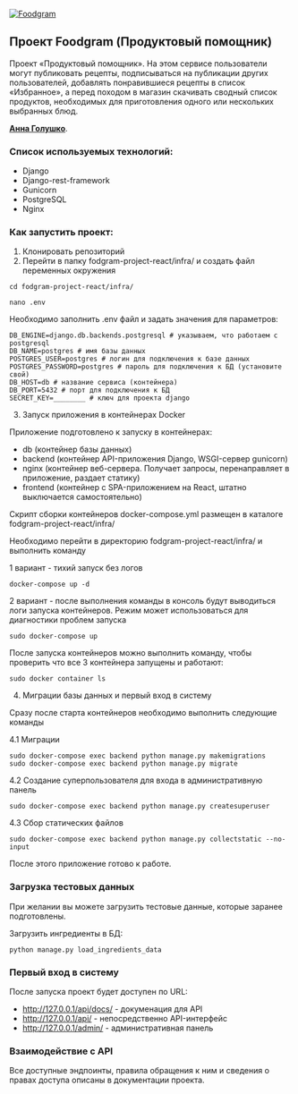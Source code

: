 [![Foodgram](https://github.com/AnnaGolushko/foodgram-project-react/actions/workflows/foodgram_workflow.yml/badge.svg?branch=master&event=push)](https://github.com/AnnaGolushko/foodgram-project-react/actions/workflows/foodgram_workflow.yml)

## Проект Foodgram (Продуктовый помощник)
Проект «Продуктовый помощник». На этом сервисе пользователи могут публиковать рецепты, подписываться на публикации других пользователей, добавлять понравившиеся рецепты в список «Избранное», а перед походом в магазин скачивать сводный список продуктов, необходимых для приготовления одного или нескольких выбранных блюд.

**[Анна Голушко](https://github.com/AnnaGolushko)**.

### Cписок используемых технологий:
- Django 
- Django-rest-framework
- Gunicorn
- PostgreSQL
- Nginx

### Как запустить проект:

1. Клонировать репозиторий 
2. Перейти в папку fodgram-project-react/infra/ и создать файл переменных окружения

```
cd fodgram-project-react/infra/
```
```
nano .env
```
Необходимо заполнить .env файл и задать значения для параметров:
```
DB_ENGINE=django.db.backends.postgresql # указываем, что работаем с postgresql
DB_NAME=postgres # имя базы данных
POSTGRES_USER=postgres # логин для подключения к базе данных
POSTGRES_PASSWORD=postgres # пароль для подключения к БД (установите свой)
DB_HOST=db # название сервиса (контейнера)
DB_PORT=5432 # порт для подключения к БД
SECRET_KEY=________ # ключ для проекта django
```
3. Запуск приложения в контейнерах Docker

Приложение подготовлено к запуску в контейнерах:
- db (контейнер базы данных)
- backend (контейнер API-приложения Django, WSGI-сервер gunicorn)
- nginx (контейнер веб-сервера. Получает запросы, перенаправляет в приложение, раздает статику)
- frontend (контейнер с SPA-приложением на React, штатно выключается самостоятельно)

Скрипт сборки контейнеров docker-compose.yml размещен в каталоге fodgram-project-react/infra/

Необходимо перейти в директорию fodgram-project-react/infra/ и выполнить команду

1 вариант - тихий запуск без логов
```
docker-compose up -d
```
2 вариант - после выполнения команды в консоль будут выводиться логи запуска контейнеров. 
Режим может использоваться для диагностики проблем запуска
```
sudo docker-compose up
```
После запуска контейнеров можно выполнить команду, чтобы проверить что все 3 контейнера запущены и работают:
```
sudo docker container ls
```
4. Миграции базы данных и первый вход в систему

Сразу после старта контейнеров необходимо выполнить следующие команды

4.1 Миграции
```
sudo docker-compose exec backend python manage.py makemigrations
sudo docker-compose exec backend python manage.py migrate
```
4.2 Создание суперпользователя для входа в административную панель
```
sudo docker-compose exec backend python manage.py createsuperuser
```
4.3 Сбор статических файлов
```
sudo docker-compose exec backend python manage.py collectstatic --no-input 
```

После этого приложение готово к работе.

### Загрузка тестовых данных
При желании вы можете загрузить тестовые данные, которые заранее подготовлены.

Загрузить ингредиенты в БД:
```
python manage.py load_ingredients_data
```

### Первый вход в систему
После запуска проект будет доступен по URL:
- http://127.0.0.1/api/docs/ - докуменация для API
- http://127.0.0.1/api/ - непосредственно API-интерфейс
- http://127.0.0.1/admin/ - административная панель


### Взаимодействие с API
Все доступные эндпоинты, правила обращения к ним и сведения о правах доступа описаны в документации проекта.